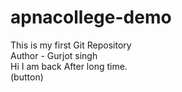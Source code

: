# apnacollege-demo
This is my first Git Repository
<br>
Author - Gurjot singh
<br>
Hi I am back After long time.
<br>
(button)